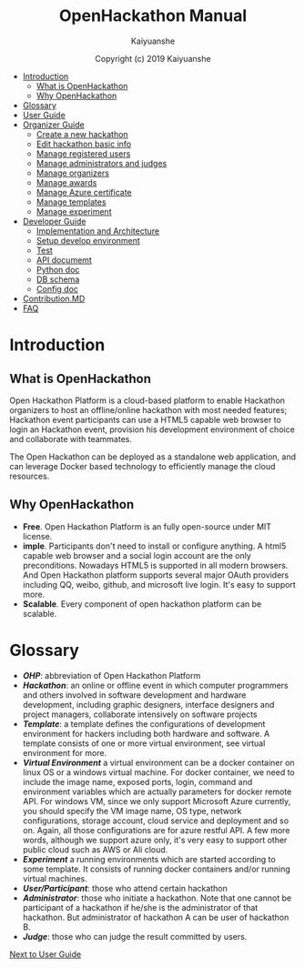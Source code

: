 
<h1 align = "center">OpenHackathon Manual</h1>
<p align = "center">Kaiyuanshe</p>
<p align = "center">Copyright (c) 2019 Kaiyuanshe</p>



* [Introduction](#introduction)
  * [What is OpenHackathon](#what-is-openhackathon)
  * [Why OpenHackathon](#why-openhackathon)
* [Glossary](#glossary)
* [User Guide](https://github.com/kaiyuanshe/open-hackathon/wiki/%E5%BC%80%E6%94%BE%E9%BB%91%E5%AE%A2%E6%9D%BE%E5%B9%B3%E5%8F%B0%E4%BD%BF%E7%94%A8%E6%8C%87%E5%8D%97)
* [Organizer Guide](#organizer-guide)
  * [Create a new hackathon](https://github.com/kaiyuanshe/open-hackathon/wiki/%E5%88%9B%E5%BB%BA%E9%BB%91%E5%AE%A2%E6%9D%BE%E6%B4%BB%E5%8A%A8%E6%B5%81%E7%A8%8B)
  * [Edit hackathon basic info](#manage-hackathon-basic-info)
  * [Manage registered users](#manage-registered-users)
  * [Manage administrators and judges](#manage-administrators)
  * [Manage organizers](#manage-organizers)
  * [Manage awards](#manage-awards)
  * [Manage Azure certificate](#manage-azure-certificate)
  * [Manage templates](#manage-templates)
  * [Manage experiment](#manage-experiment)
* [Developer Guide](https://github.com/kaiyuanshe/open-hackathon/blob/master/documents/developer_guide.md)
  * [Implementation and Architecture](https://github.com/kaiyuanshe/open-hackathon/blob/master/documents/developer_guide.md#implementation-and-architecture)
  * [Setup develop environment](https://github.com/kaiyuanshe/open-hackathon/blob/master/documents/developer_guide.md#setup-development-environement)
  * [Test](https://github.com/kaiyuanshe/open-hackathon/blob/master/documents/developer_guide.md#test)
  * [API documemt](https://github.com/kaiyuanshe/open-hackathon/blob/master/documents/developer_guide.md#api-documemt)
  * [Python doc](https://github.com/kaiyuanshe/open-hackathon/blob/master/documents/developer_guide.md#python-doc)
  * [DB schema](https://github.com/kaiyuanshe/open-hackathon/blob/master/documents/developer_guide.md#db-schema)
  * [Config doc](https://github.com/kaiyuanshe/open-hackathon/wiki/config,py%E9%85%8D%E7%BD%AE%E8%AF%B4%E6%98%8E)
* [Contribution.MD](https://github.com/kaiyuanshe/open-hackathon/blob/master/CONTRIBUTION.md)
* [FAQ](https://github.com/kaiyuanshe/open-hackathon/blob/master/documents/FAQ.md)




# Introduction
## What is OpenHackathon
Open Hackathon Platform is a cloud-based platform to enable Hackathon organizers to host an offline/online hackathon with most needed features; Hackathon event participants can use a HTML5 capable web browser to login an Hackathon event, provision his development environment of choice and collaborate with teammates.

The Open Hackathon can be deployed as a standalone web application, and can leverage Docker based technology to efficiently manage the cloud resources.
## Why OpenHackathon
- **Free**. Open Hackathon Platform is an fully open-source under MIT license.
- **imple**. Participants don't need to install or configure anything. A html5 capable web browser and a social login account are the only preconditions. Nowadays HTML5 is supported in all modern browsers. And Open Hackathon platform supports several major OAuth providers including QQ, weibo, github, and microsoft live login. It's easy to support more.
- **Scalable**. Every component of open hackathon platform can be scalable.

# Glossary
- **_OHP_**: abbreviation of Open Hackathon Platform
- **_Hackathon_**: an online or offline event in which computer programmers and others involved in software development and hardware development, including graphic designers, interface designers and project managers, collaborate intensively on software projects
- **_Template_**: a template defines the configurations of  development environment for hackers including both hardware and software. A template consists of one or more virtual environment, see virtual environment for more.
- **_Virtual Environment_** a virtual environment can be a docker container on linux OS or a windows virtual machine. For docker container, we need to include the image name, exposed ports, login, command and environment variables which are actually parameters for docker remote API. For windows VM,  since we only support Microsoft Azure currently, you should specify the VM image name, OS type, network configurations, storage account, cloud service and deployment and so on. Again, all those configurations are for azure restful API.  A few more words, although we support azure only, it's very easy to support other public cloud such as AWS or Ali cloud.
- **_Experiment_** a running environments which are started according to some template. It consists of running docker containers and/or running virtual machines.
- **_User/Participant_**: those who attend certain hackathon
- **_Administrator_**: those who initiate a hackathon.  Note that one cannot be participant of a hackathon if  he/she is the administrator of that hackathon. But administrator of hackathon A can be user of hackathon B.
- **_Judge_**:  those who can judge the result committed by users.


[Next to User Guide](https://github.com/msopentechcn/open-hackathon/blob/master/documents/user_guide.md)
